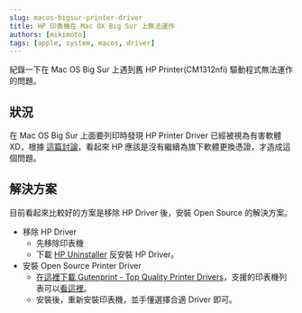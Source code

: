 ```yaml
---
slug: macos-bigsur-printer-driver
title: HP 印表機在 Mac OX Big Sur 上無法運作
authors: [mikimoto]
tags: [apple, system, macos, driver]
---
```


紀錄一下在 Mac OS Big Sur 上遇到舊 HP Printer(CM1312nfi) 驅動程式無法運作的問題。

<!-- truncate -->

<!-- toc -->

## 狀況 ##
在 Mac OS Big Sur 上面要列印時發現 HP Printer Driver 已經被視為有害軟體 XD，根據 [這篇討論](https://discussions.apple.com/thread/252047347)，看起來 HP 應該是沒有繼續為旗下軟體更換憑證，才造成這個問題。

## 解決方案 ##
目前看起來比較好的方案是移除 HP Driver 後，安裝 Open Source 的解決方案。

- 移除 HP Driver
    - 先移除印表機
    - 下載 [HP Uninstaller](https://ftp.hp.com/pub/softlib/software12/HP_Quick_Start/osx/Installations/Essentials/HP_Uninstaller.zip) 反安裝 HP Driver。
- 安裝 Open Source Printer Driver 
    - [在這裡下載 Gutenprint - Top Quality Printer Drivers](https://sourceforge.net/projects/gimp-print/files/)，支援的印表機列表可以[看這裡](http://gimp-print.sourceforge.net/p_Supported_Printers.php)。
    - 安裝後，重新安裝印表機，並手懂選擇合適 Driver 即可。